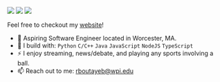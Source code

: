 [<img src="https://img.shields.io/badge/github-%2312100E.svg?&style=for-the-badge&logo=github&logoColor=white&color=black" />](https://github.com/RedaB2)
[<img src="https://img.shields.io/badge/linkedin-%230077B5.svg?&style=for-the-badge&logo=linkedin&logoColor=white" />](https://www.linkedin.com/in/redabtb/)
[<img src="https://img.shields.io/badge/twitch-%239146FF.svg?&style=for-the-badge&logo=twitch&logoColor=white" />](https://www.twitch.tv/wayzonlivee)


Feel free to checkout my [website](http://rbtb.io/)! 
- 🏢 Aspiring Software Engineer located in Worcester, MA.
- 🧰 I build with: `Python` `C/C++` `Java` `JavaScript` `NodeJS` `TypeScript`
- ⚡ I enjoy streaming, news/debate, and playing any sports involving a ball.
- 📫 Reach out to me: rboutayeb@wpi.edu
